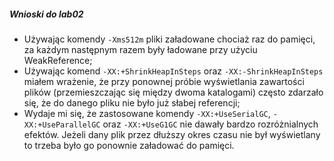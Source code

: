 ##### Wnioski do lab02
* Używając komendy ```-Xms512m``` pliki załadowane chociaż raz do pamięci, za każdym następnym razem były ładowane przy użyciu WeakReference;
* Używając komend ```-XX:+ShrinkHeapInSteps``` oraz ```-XX:-ShrinkHeapInSteps``` miałem wrażenie, że przy ponownej próbie wyświetlania zawartości plików (przemieszczając się między dwoma katalogami) często zdarzało się, że do danego pliku nie było już słabej referencji;
* Wydaje mi się, że zastosowane komendy ```-XX:+UseSerialGC```, ```-XX:+UseParallelGC``` oraz ```-XX:+UseG1GC``` nie dawały bardzo rozróżnialnych efektów. Jeżeli dany plik przez dłuższy okres czasu nie był wyświetlany to trzeba było go ponownie załadować do pamięci.
